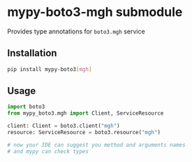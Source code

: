 # mypy-boto3-mgh submodule

Provides type annotations for `boto3.mgh` service

## Installation

```bash
pip install mypy-boto3[mgh]
```

## Usage

```python
import boto3
from mypy_boto3.mgh import Client, ServiceResource

client: Client = boto3.client("mgh")
resource: ServiceResource = boto3.resource("mgh")

# now your IDE can suggest you method and arguments names
# and mypy can check types
```

